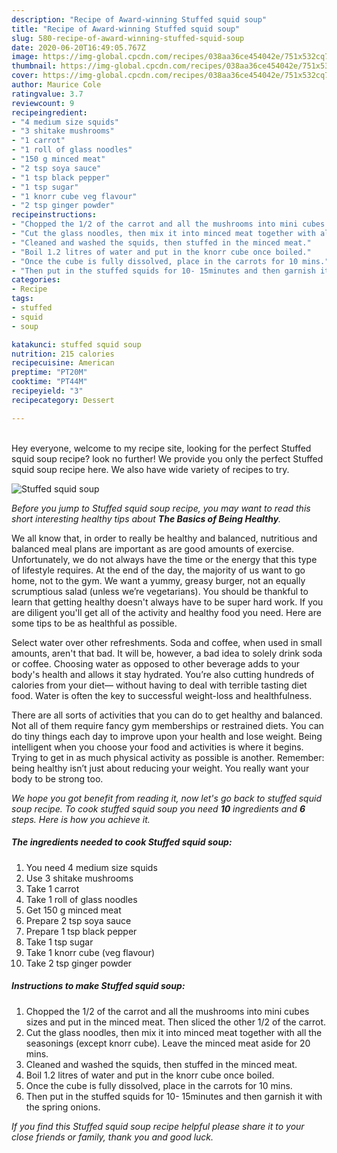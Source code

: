 ```yaml
---
description: "Recipe of Award-winning Stuffed squid soup"
title: "Recipe of Award-winning Stuffed squid soup"
slug: 580-recipe-of-award-winning-stuffed-squid-soup
date: 2020-06-20T16:49:05.767Z
image: https://img-global.cpcdn.com/recipes/038aa36ce454042e/751x532cq70/stuffed-squid-soup-recipe-main-photo.jpg
thumbnail: https://img-global.cpcdn.com/recipes/038aa36ce454042e/751x532cq70/stuffed-squid-soup-recipe-main-photo.jpg
cover: https://img-global.cpcdn.com/recipes/038aa36ce454042e/751x532cq70/stuffed-squid-soup-recipe-main-photo.jpg
author: Maurice Cole
ratingvalue: 3.7
reviewcount: 9
recipeingredient:
- "4 medium size squids"
- "3 shitake mushrooms"
- "1 carrot"
- "1 roll of glass noodles"
- "150 g minced meat"
- "2 tsp soya sauce"
- "1 tsp black pepper"
- "1 tsp sugar"
- "1 knorr cube veg flavour"
- "2 tsp ginger powder"
recipeinstructions:
- "Chopped the 1/2 of the carrot and all the mushrooms into mini cubes sizes and put in the minced meat. Then sliced the other 1/2 of the carrot."
- "Cut the glass noodles, then mix it into minced meat together with all the seasonings (except knorr cube). Leave the minced meat aside for 20 mins."
- "Cleaned and washed the squids, then stuffed in the minced meat."
- "Boil 1.2 litres of water and put in the knorr cube once boiled."
- "Once the cube is fully dissolved, place in the carrots for 10 mins."
- "Then put in the stuffed squids for 10- 15minutes and then garnish it with the spring onions."
categories:
- Recipe
tags:
- stuffed
- squid
- soup

katakunci: stuffed squid soup 
nutrition: 215 calories
recipecuisine: American
preptime: "PT20M"
cooktime: "PT44M"
recipeyield: "3"
recipecategory: Dessert

---
```

<br>
Hey everyone, welcome to my recipe site, looking for the perfect Stuffed squid soup recipe? look no further! We provide you only the perfect Stuffed squid soup recipe here. We also have wide variety of recipes to try.
<br>


![Stuffed squid soup](https://img-global.cpcdn.com/recipes/038aa36ce454042e/751x532cq70/stuffed-squid-soup-recipe-main-photo.jpg)

<i>Before you jump to Stuffed squid soup recipe, you may want to read this short interesting healthy tips about <strong>The Basics of Being Healthy</strong>.</i>

We all know that, in order to really be healthy and balanced, nutritious and balanced meal plans are important as are good amounts of exercise. Unfortunately, we do not always have the time or the energy that this type of lifestyle requires. At the end of the day, the majority of us want to go home, not to the gym. We want a yummy, greasy burger, not an equally scrumptious salad (unless we’re vegetarians). You should be thankful to learn that getting healthy doesn't always have to be super hard work. If you are diligent you'll get all of the activity and healthy food you need. Here are some tips to be as healthful as possible.

Select water over other refreshments. Soda and coffee, when used in small amounts, aren't that bad. It will be, however, a bad idea to solely drink soda or coffee. Choosing water as opposed to other beverage adds to your body's health and allows it stay hydrated. You’re also cutting hundreds of calories from your diet— without having to deal with terrible tasting diet food. Water is often the key to successful weight-loss and healthfulness.

There are all sorts of activities that you can do to get healthy and balanced. Not all of them require fancy gym memberships or restrained diets. You can do tiny things each day to improve upon your health and lose weight. Being intelligent when you choose your food and activities is where it begins. Trying to get in as much physical activity as possible is another. Remember: being healthy isn’t just about reducing your weight. You really want your body to be strong too. 


<i>We hope you got benefit from reading it, now let's go back to stuffed squid soup recipe. To cook stuffed squid soup you need <strong>10</strong> ingredients and <strong>6</strong> steps. Here is how you achieve it.
</i>

##### The ingredients needed to cook Stuffed squid soup:

1. You need 4 medium size squids
1. Use 3 shitake mushrooms
1. Take 1 carrot
1. Take 1 roll of glass noodles
1. Get 150 g minced meat
1. Prepare 2 tsp soya sauce
1. Prepare 1 tsp black pepper
1. Take 1 tsp sugar
1. Take 1 knorr cube (veg flavour)
1. Take 2 tsp ginger powder


##### Instructions to make Stuffed squid soup:

1. Chopped the 1/2 of the carrot and all the mushrooms into mini cubes sizes and put in the minced meat. Then sliced the other 1/2 of the carrot.
1. Cut the glass noodles, then mix it into minced meat together with all the seasonings (except knorr cube). Leave the minced meat aside for 20 mins.
1. Cleaned and washed the squids, then stuffed in the minced meat.
1. Boil 1.2 litres of water and put in the knorr cube once boiled.
1. Once the cube is fully dissolved, place in the carrots for 10 mins.
1. Then put in the stuffed squids for 10- 15minutes and then garnish it with the spring onions.


<i>If you find this Stuffed squid soup recipe helpful please share it to your close friends or family, thank you and good luck.</i>
